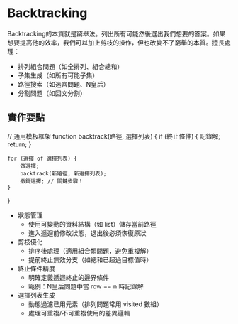 # Backtracking

Backtracking的本質就是窮舉法。列出所有可能然後選出我們想要的答案。如果想要提高他的效率，我們可以加上剪枝的操作，但也改變不了窮舉的本質。擅長處理：
- 排列組合問題（如全排列、組合總和）
- 子集生成（如所有可能子集） 
- 路徑搜索（如迷宮問題、N皇后）
- 分割問題（如回文分割）

## 實作要點
// 通用模板框架
function backtrack(路徑, 選擇列表) {
    if (終止條件) {
        記錄解;
        return;
    }
    
    for (選擇 of 選擇列表) {
        做選擇;
        backtrack(新路徑, 新選擇列表);
        撤銷選擇; // 關鍵步驟！
    }
}

  - 狀態管理
    - 使用可變動的資料結構（如 list）儲存當前路徑
    - 進入遞迴前修改狀態，退出後必須恢復原狀
  - 剪枝優化
    - 排序後處理（適用組合類問題，避免重複解）
    - 提前終止無效分支（如總和已超過目標值時）
  - 終止條件精度
    - 明確定義遞迴終止的邊界條件
    - 範例：N皇后問題中當 row == n 時記錄解
  - 選擇列表生成
    - 動態過濾已用元素（排列問題常用 visited 數組）
    - 處理可重複/不可重複使用的差異邏輯
